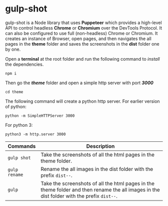 
# gulp-shot
gulp-shot is a Node library that uses **Puppeteer** which provides a high-level API to control headless **Chrome** or **Chromium** over the DevTools Protocol. It can also be configured to use full (non-headless) Chrome or Chromium. It creates an instance of Browser, open pages, and then navigates the all pages in the **theme** folder and saves the screenshots in the **dist** folder one by one.

Open a **terminal** at the root folder and run the following command to *install* the dependencies.
```
npm i
```
Then go the ***theme*** folder and open a simple http server with port ***3000***
```
cd theme
```
The following command will create a python http server.
For earlier version of python:
```
python -m SimpleHTTPServer 3000
```
For python 3:
```
python3 -m http.server 3000
```
| Commands | Description|
|---------|------------|
| `gulp shot` | Take the screenshots of all the html pages in the theme folder. |
| `gulp rename` | Rename the all images in the dist folder with the prefix `dist--`. |
| `gulp` | Take the screenshots of all the html pages in the theme folder and then rename the all images in the dist folder with the prefix `dist--`. |
